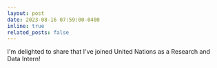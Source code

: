 ```yaml
---
layout: post
date: 2023-08-16 07:59:00-0400
inline: true
related_posts: false
---
```


I'm delighted to share that I've joined United Nations as a Research and Data Intern! 
